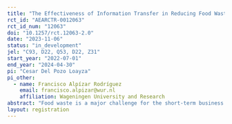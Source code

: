 ```yaml
---
title: "The Effectiveness of Information Transfer in Reducing Food Waste: Evidence from an RCT with Small and Micro Enterprises in Cusco’s Hospitality Sector"
rct_id: "AEARCTR-0012063"
rct_id_num: "12063"
doi: "10.1257/rct.12063-2.0"
date: "2023-11-06"
status: "in_development"
jel: "C93, D22, Q53, D22, Z31"
start_year: "2022-07-01"
end_year: "2024-04-30"
pi: "Cesar Del Pozo Loayza"
pi_other:
  - name: Francisco Alpízar Rodríguez
    email: francisco.alpizar@wur.nl
    affiliation: Wageningen University and Research
abstract: "Food waste is a major challenge for the short-term business profitability and the long-term environmental sustainability of food service providers, mainly in developing countries. This research is focused on food waste generated at kitchen stage by SMEs restaurants in the for-profit hospitality sector of Cusco (Peru). SMEs are at least 90% of food service providers in the study context. Restaurants generate approximately 14.6 tons of organic waste per day (99% is food waste), which constitutes 24% of the total food waste and 13% of the total solid waste generated in Cusco city. This research aims to enhance the existing literature by evaluating experimentally the effects of information transfer on small and micro-sized food service enterprises, with the ultimate objective of reducing food waste generation. In order to capture causal effects, a Randomized Control Trial (RCT) was employed. Small and micro-sized enterprises (SMEs) were randomly assigned to treatment and control groups. The RCT will comprise a baseline, midline, and endline. The treatment intervention offers information and training to SMEs’ managers (owners) and chefs to incentivize the adoption of food management innovations and ultimately to reduce the generation of organic waste at kitchen stage. Based on Cost-benefit and Cost- effectiveness analyses, this study provides evidence-based policy instruments to improve the pro-environmental performance of firms."
layout: registration
---
```


